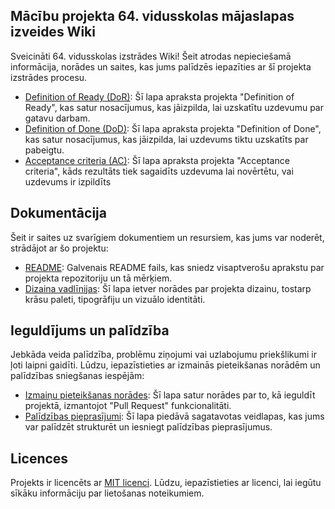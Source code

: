 ## Mācību projekta 64. vidusskolas mājaslapas izveides Wiki

Sveicināti 64. vidusskolas izstrādes Wiki! Šeit atrodas nepieciešamā informācija, norādes un saites, kas jums palīdzēs iepazīties ar šī projekta izstrādes procesu.

- [Definition of Ready (DoR)](Definition-of-Ready-(DoR)): Šī lapa apraksta projekta "Definition of Ready", kas satur nosacījumus, kas jāizpilda, lai uzskatītu uzdevumu par gatavu darbam.
- [Definition of Done (DoD)](Definition-of-Done-(DoD)): Šī lapa apraksta projekta "Definition of Done", kas satur nosacījumus, kas jāizpilda, lai uzdevums tiktu uzskatīts par pabeigtu.
- [Acceptance criteria (AC)](Acceptance-criteria-(AC)): Šī lapa apraksta projekta "Acceptance criteria", kāds rezultāts tiek sagaidīts uzdevuma lai novērtētu, vai uzdevums ir izpildīts


## Dokumentācija

Šeit ir saites uz svarīgiem dokumentiem un resursiem, kas jums var noderēt, strādājot ar šo projektu:

- [README](../README.md): Galvenais README fails, kas sniedz visaptverošu aprakstu par projekta repozitoriju un tā mērķiem.
- [Dizaina vadlīnijas](https://www.pieklustamiba.lv/vai-zinaji-ka-labai-skolas-majaslapai-vajadzigas-tikai-cetras-sadalas/): Šī lapa ietver norādes par projekta dizainu, tostarp krāsu paleti, tipogrāfiju un vizuālo identitāti.

## Ieguldījums un palīdzība

Jebkāda veida palīdzība, problēmu ziņojumi vai uzlabojumu priekšlikumi ir ļoti laipni gaidīti. Lūdzu, iepazīstieties ar izmainās pieteikšanas  norādēm un palīdzības sniegšanas iespējām:

- [Izmaiņu pieteikšanas norādes](Izmai%C5%86u-pieteik%C5%A1anas--norades): Šī lapa satur norādes par to, kā ieguldīt projektā, izmantojot "Pull Request" funkcionalitāti.
- [Palīdzības pieprasījumi](Pal%C4%ABdz%C4%ABbas-piepras%C4%ABjumi): Šī lapa piedāvā sagatavotas veidlapas, kas jums var palīdzēt strukturēt un iesniegt palīdzības pieprasījumus.

## Licences

Projekts ir licencēts ar [MIT licenci](https://opensource.org/license/mit). Lūdzu, iepazīstieties ar licenci, lai iegūtu sīkāku informāciju par lietošanas noteikumiem.

